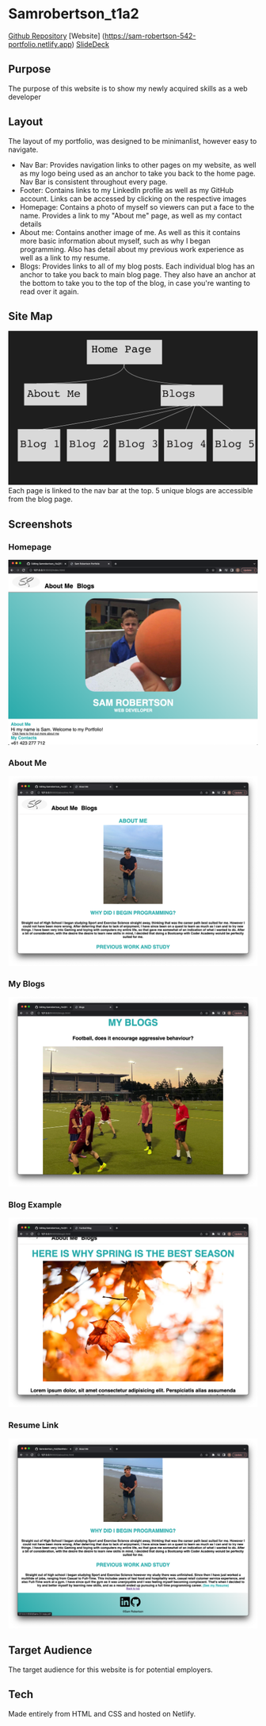 # Samrobertson_t1a2

[Github Repository](https://github.com/samrobertson-creator/Samrobertson_t1a2)
[Website] (<https://sam-robertson-542-portfolio.netlify.app>)
[SlideDeck](https://youtu.be/9AIBkkHTUaA)

## Purpose

The purpose of this website is to show my newly acquired skills as a web developer

## Layout

The layout of my portfolio, was designed to be minimanlist, however easy to navigate.

- Nav Bar: Provides navigation links to other pages on my website, as well as my logo being used as an anchor to take you back to the home page. Nav Bar is consistent throughout every page.
- Footer: Contains links to my LinkedIn profile as well as my GitHub account. Links can be accessed by clicking on the respective images
- Homepage: Contains a photo of myself so viewers can put a face to the name. Provides a link to my "About me" page, as well as my contact details
- About me: Contains another image of me. As well as this it contains more basic information about myself, such as why I began programming. Also has detail about my previous work experience as well as a link to my resume.
- Blogs: Provides links to all of my blog posts. Each individual blog has an anchor to take you back to main blog page. They also have an anchor at the bottom to take you to the top of the blog, in case you're wanting to read over it again.

## Site Map

![Images](images/Site%20Map.png)
Each page is linked to the nav bar at the top. 5 unique blogs are accessible from the blog page.

## Screenshots

### Homepage

![Homepage](Images/Homepage.png)

### About Me

![About me](Images/Aboutme.png)

### My Blogs

![My Blogs](Images/MyBlogs.png)

### Blog Example

![Blog Example](Images/Blog%20Example.png)

### Resume Link

![Resume Link](Images/Resume%20Link.png)

## Target Audience

The target audience for this website is for potential employers.

## Tech

Made entirely from HTML and CSS and hosted on Netlify.
